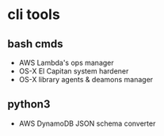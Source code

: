 # cli tools

## bash cmds

- AWS Lambda's ops manager
- OS-X El Capitan system hardener
- OS-X library agents & deamons manager

## python3

- AWS DynamoDB JSON schema converter
